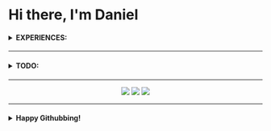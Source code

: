 # Hi there, I'm Daniel

<!-- <hr/> -->



<h4><details>
<summary><b>EXPERIENCES:</b></summary>
<br/>



<!-- 
★★★★★
★★★★☆
★★★☆☆
★★☆☆☆
★☆☆☆☆ 
☆☆☆☆☆ 
-->

<img src="https://img.shields.io/badge/★★★☆☆-Git-F05032?logo=git&logoColor=ffffff" height="30"><br/>
<img src="https://img.shields.io/badge/★☆☆☆☆-HTML5-E34F26?logo=HTML5&logoColor=ffffff" height="30"><br/>
<img src="https://img.shields.io/badge/★★★☆☆-Java-F89917?logo=java&logoColor=ffffff" height="30"><br/>
<img src="https://img.shields.io/badge/★★★☆☆-GNU/Linux-FCC624?logo=linux&logoColor=ffffff" height="30"><br/>
<img src="https://img.shields.io/badge/★★☆☆☆-JavaScript-F7DF1E?logo=javascript&logoColor=ffffff" height="30"><br/>
<img src="https://img.shields.io/badge/★★★☆☆-Android-3DDC84?logo=android&logoColor=ffffff" height="30"><br/>
<img src="https://img.shields.io/badge/★★★★★-Googling-34A853?logo=google&logoColor=ffffff" height="30"><br/>
<img src="https://img.shields.io/badge/★★☆☆☆-Node.JS-339933?logo=node.js&logoColor=ffffff" height="30"><br/>
<img src="https://img.shields.io/badge/★★★☆☆-Vim-019733?logo=vim&logoColor=ffffff" height="30"><br/>
<img src="https://img.shields.io/badge/★★★★☆-Windows%2010-0078D6?logo=windows&logoColor=ffffff" height="30"><br/>
<img src="https://img.shields.io/badge/★★★☆☆-VS code-007ACC?logo=visual%20studio%20code&logoColor=ffffff" height="30"><br/>
<img src="https://img.shields.io/badge/★☆☆☆☆-CSS3-1572B6?logo=CSS3&logoColor=ffffff" height="30"><br/>
<img src="https://img.shields.io/badge/★★☆☆☆-Python-3776AB?logo=python&logoColor=ffffff" height="30"><br/>


</details></h4>

<hr/>

<h4><details>
<summary><b>TODO: </b></summary>
  <br/>




<img src="https://img.shields.io/badge/☆☆☆☆☆-C++-00599C?logo=c%2B%2B&logoColor=ffffff" height="30"><br/>
<img src="https://img.shields.io/badge/☆☆☆☆☆-TypeScript-2F74C0?logo=typescript&logoColor=ffffff" height="30"><br/>
<img src="https://img.shields.io/badge/☆☆☆☆☆-Kotlin-0095D5?logo=kotlin&logoColor=ffffff" height="30"><br/>
<img src="https://img.shields.io/badge/☆☆☆☆☆-C%20Sharp-9C73D6?logo=c%20sharp&logoColor=ffffff" height="30"><br/>
<img src="https://img.shields.io/badge/☆☆☆☆☆-C-A8B9CC?logo=c&logoColor=ffffff" height="30"><br/>

</details></h4>

<hr/>

<div align="center">
    <img  src='https://github-readme-stats.vercel.app/api?username=kingDaniel2004&count_private=true&show_icons=true&theme=onedark'>
    <img  src='https://github-readme-stats.vercel.app/api/top-langs/?username=kingDaniel2004&langs_count=8&theme=onedark'>
    <img  src='https://github-profile-trophy.vercel.app/?username=kingDaniel2004&theme=onedark&margin-w=1&no-bg=false'>
    
</div>

<hr/>

<h4><details>
    <summary><b>  Happy Githubbing! </b></summary>
<div align="center">
    <img  src='tenor.gif'>
</div>

</details></h4>

